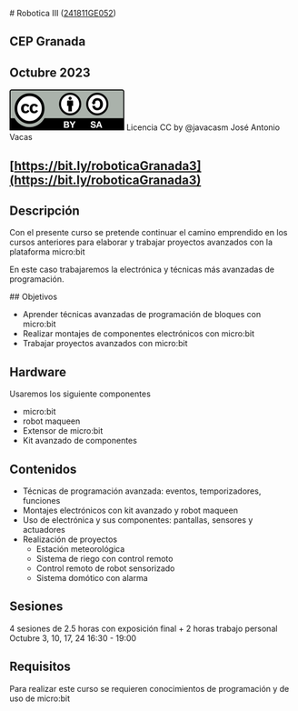 # Robotica III ([241811GE052](https://www.juntadeandalucia.es/educacion/secretariavirtual/consultaCEP/actividad/241811GE052/))

## CEP Granada

## Octubre 2023

![](./images/Licencia_CC_peque.png) Licencia CC by @javacasm José Antonio Vacas

## [https://bit.ly/roboticaGranada3](https://bit.ly/roboticaGranada3)

## Descripción

Con el presente curso se pretende continuar el camino emprendido en los cursos anteriores para elaborar y trabajar proyectos avanzados con la plataforma micro:bit

En este caso trabajaremos la electrónica y técnicas más avanzadas de programación.

## Objetivos

* Aprender técnicas avanzadas de programación de bloques con micro:bit
* Realizar montajes de componentes electrónicos con micro:bit
* Trabajar proyectos avanzados con micro:bit


## Hardware

Usaremos los siguiente componentes

* micro:bit
* robot maqueen
* Extensor de micro:bit
* Kit avanzado de componentes

## Contenidos 

* Técnicas de programación avanzada: eventos, temporizadores, funciones
* Montajes electrónicos con kit avanzado y robot maqueen
* Uso de electrónica y sus componentes: pantallas, sensores y actuadores
* Realización de proyectos
    * Estación meteorológica
    * Sistema de riego con control remoto
    * Control remoto de robot sensorizado
    * Sistema domótico con alarma

## Sesiones

4 sesiones de 2.5 horas con exposición final + 2 horas trabajo personal
Octubre 3, 10, 17, 24 16:30 - 19:00


## Requisitos

Para realizar este curso se requieren conocimientos de programación y de uso de micro:bit
